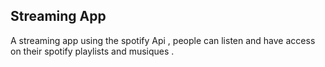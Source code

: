 ## Streaming App
A streaming app using the spotify Api , people can listen and have access on their spotify playlists and musiques .
